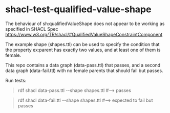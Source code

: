 # shacl-test-qualified-value-shape

The behaviour of sh:qualifiedValueShape does not appear to be working as specified in SHACL Spec https://www.w3.org/TR/shacl/#QualifiedValueShapeConstraintComponent

The example shape (shapes.ttl) can be used to specify the condition that the property ex:parent has exactly two values, and at least one of them is female.

This repo contains a data graph (data-pass.ttl) that passes, and a second data graph (data-fail.ttl) with no female parents that should fail but passes.

Run tests:
> rdf shacl data-pass.ttl --shape shapes.ttl #--> passes

> rdf shacl data-fail.ttl --shape shapes.ttl #--> expected to fail but passes